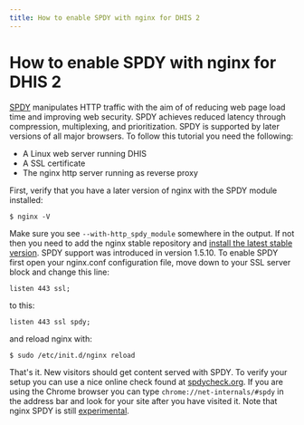 ```yaml
---
title: How to enable SPDY with nginx for DHIS 2
---
```

# How to enable SPDY with nginx for DHIS 2

[SPDY](http://en.wikipedia.org/wiki/SPDY) manipulates HTTP traffic with the aim of of reducing web page load time and improving web security. SPDY achieves reduced latency through compression, multiplexing, and prioritization. SPDY is supported by later versions of all major browsers. To follow this tutorial you need the following:

*  A Linux web server running DHIS
*  A SSL certificate
*  The nginx http server running as reverse proxy

First, verify that you have a later version of nginx with the SPDY module installed:

```
$ nginx -V
```

Make sure you see `--with-http_spdy_module` somewhere in the output. If not then you need to add the nginx stable repository and [install the latest stable version](http://wiki.nginx.org/Install). SPDY support was introduced in version 1.5.10\. To enable SPDY first open your nginx.conf configuration file, move down to your SSL server block and change this line:

```
listen 443 ssl;
```

to this:

```
listen 443 ssl spdy;
```

and reload nginx with:

```
$ sudo /etc/init.d/nginx reload
```

That's it. New visitors should get content served with SPDY. To verify your setup you can use a nice online check found at [spdycheck.org](http://spdycheck.org/). If you are using the Chrome browser you can type `chrome://net-internals/#spdy` in the address bar and look for your site after you have visited it. Note that nginx SPDY is still [experimental](http://nginx.org/en/docs/http/ngx_http_spdy_module.html).
